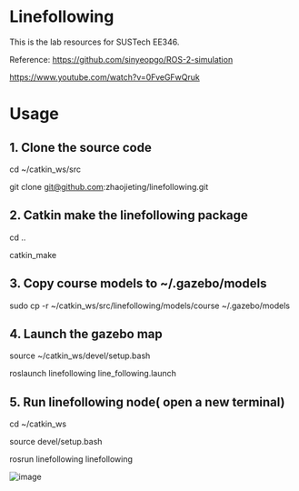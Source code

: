 # Linefollowing
This is the lab resources for SUSTech EE346.

Reference: https://github.com/sinyeopgo/ROS-2-simulation

https://www.youtube.com/watch?v=0FveGFwQruk
# Usage

## 1. Clone the source code
  cd ~/catkin_ws/src
  
  git clone git@github.com:zhaojieting/linefollowing.git
  
## 2. Catkin make the linefollowing package
  cd ..
  
  catkin_make

## 3. Copy course models to ~/.gazebo/models
  sudo cp -r ~/catkin_ws/src/linefollowing/models/course  ~/.gazebo/models

## 4. Launch the gazebo map
   source ~/catkin_ws/devel/setup.bash
   
   roslaunch linefollowing line_following.launch 
## 5. Run linefollowing node( open a new terminal)
   
   cd ~/catkin_ws  
   
   source devel/setup.bash
   
   rosrun linefollowing linefollowing

 ![image](https://github.com/zhaojieting/linefollowing/blob/main/data/demo.png)
